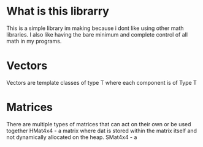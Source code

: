 # What is this librarry
This is a simple library im making because i dont like using other math libraries.
I also like having the bare minimum and complete control of all math in my programs.

# Vectors
Vectors are template classes of type T where each component is of Type T

# Matrices
There are multiple types of matrices that can act on their own or be used together
HMat4x4 - a matrix where dat is stored within the matrix itself and not dynamically allocated on the heap.
SMat4x4 - a 